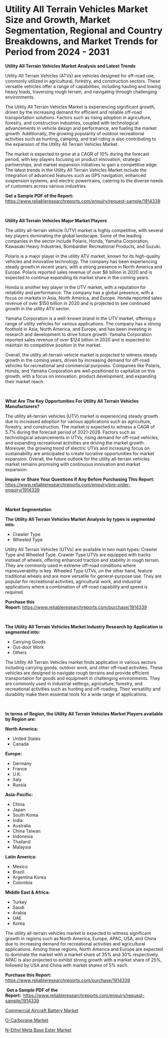 <p><h1>Utility All Terrain Vehicles Market Size and Growth, Market Segmentation, Regional and Country Breakdowns, and Market Trends for Period from 2024 -  2031</h1></p><p><strong>Utility All Terrain Vehicles Market Analysis and Latest Trends</strong></p>
<p><p>Utility All Terrain Vehicles (ATVs) are vehicles designed for off-road use, commonly utilized in agricultural, forestry, and construction sectors. These versatile vehicles offer a range of capabilities, including hauling and towing heavy loads, traversing rough terrain, and navigating through challenging environments.</p><p>The Utility All Terrain Vehicles Market is experiencing significant growth, driven by the increasing demand for efficient and reliable off-road transportation solutions. Factors such as rising adoption in agriculture, forestry, and construction industries, coupled with technological advancements in vehicle design and performance, are fueling the market growth. Additionally, the growing popularity of outdoor recreational activities such as hunting, camping, and trail riding is also contributing to the expansion of the Utility All Terrain Vehicles Market.</p><p>The market is expected to grow at a CAGR of 10% during the forecast period, with key players focusing on product innovation, strategic partnerships, and market expansion initiatives to gain a competitive edge. The latest trends in the Utility All Terrain Vehicles Market include the integration of advanced features such as GPS navigation, enhanced suspension systems, and electric powertrains, catering to the diverse needs of customers across various industries.</p></p>
<p><strong>Get a Sample PDF of the Report:&nbsp;</strong> <a href="https://www.reliableresearchreports.com/enquiry/request-sample/1914339">https://www.reliableresearchreports.com/enquiry/request-sample/1914339</a></p>
<p>&nbsp;</p>
<p><strong>Utility All Terrain Vehicles Major Market Players</strong></p>
<p><p>The utility all-terrain vehicle (UTV) market is highly competitive, with several key players dominating the global landscape. Some of the leading companies in the sector include Polaris, Honda, Yamaha Corporation, Kawasaki Heavy Industries, Bombardier Recreational Products, and Suzuki.</p><p>Polaris is a major player in the utility ATV market, known for its high-quality vehicles and innovative technology. The company has been experiencing steady growth in recent years, with a strong presence in North America and Europe. Polaris reported sales revenue of over $6 billion in 2020 and is expected to continue expanding its market share in the coming years.</p><p>Honda is another key player in the UTV market, with a reputation for reliability and performance. The company has a global presence, with a focus on markets in Asia, North America, and Europe. Honda reported sales revenue of over $150 billion in 2020 and is projected to see continued growth in the utility ATV sector.</p><p>Yamaha Corporation is a well-known brand in the UTV market, offering a range of utility vehicles for various applications. The company has a strong foothold in Asia, North America, and Europe, and has been investing in research and development to drive future growth. Yamaha Corporation reported sales revenue of over $124 billion in 2020 and is expected to maintain its competitive position in the market.</p><p>Overall, the utility all-terrain vehicle market is projected to witness steady growth in the coming years, driven by increasing demand for off-road vehicles for recreational and commercial purposes. Companies like Polaris, Honda, and Yamaha Corporation are well-positioned to capitalize on this growth, with a focus on innovation, product development, and expanding their market reach.</p></p>
<p>&nbsp;</p>
<p><strong>What Are The Key Opportunities For Utility All Terrain Vehicles Manufacturers?</strong></p>
<p><p>The utility all-terrain vehicles (UTV) market is experiencing steady growth due to increased adoption for various applications such as agriculture, forestry, and construction. The market is expected to witness a CAGR of 5.7% during the forecast period of 2021-2026. Factors such as technological advancements in UTVs, rising demand for off-road vehicles, and expanding recreational activities are driving the market growth. Moreover, the growing trend of electric UTVs and increasing focus on sustainability are anticipated to create lucrative opportunities for market expansion. Overall, the future outlook for the utility all-terrain vehicles market remains promising with continuous innovation and market expansion.</p></p>
<p><strong>Inquire or Share Your Questions If Any Before Purchasing This Report:</strong> <a href="https://www.reliableresearchreports.com/enquiry/pre-order-enquiry/1914339">https://www.reliableresearchreports.com/enquiry/pre-order-enquiry/1914339</a></p>
<p>&nbsp;</p>
<p><strong>Market Segmentation</strong></p>
<p><strong>The Utility All Terrain Vehicles Market Analysis by types is segmented into:</strong></p>
<p><ul><li>Crawler Type</li><li>Wheeled Type</li></ul></p>
<p><p>Utility All Terrain Vehicles (UTVs) are available in two main types: Crawler Type and Wheeled Type. Crawler Type UTVs are equipped with tracks instead of wheels, offering enhanced traction and stability in rough terrain. They are commonly used in extreme off-road conditions where maneuverability is key. Wheeled Type UTVs, on the other hand, feature traditional wheels and are more versatile for general-purpose use. They are popular for recreational activities, agricultural work, and industrial applications where a combination of off-road capability and speed is required.</p></p>
<p><strong>Purchase this Report:&nbsp;</strong><a href="https://www.reliableresearchreports.com/purchase/1914339">https://www.reliableresearchreports.com/purchase/1914339</a></p>
<p>&nbsp;</p>
<p><strong>The Utility All Terrain Vehicles Market Industry Research by Application is segmented into:</strong></p>
<p><ul><li>Carrying Goods</li><li>Out-door Work</li><li>Others</li></ul></p>
<p><p>The Utility All Terrain Vehicles market finds application in various sectors including carrying goods, outdoor work, and other off-road activities. These vehicles are designed to navigate rough terrains and provide efficient transportation for goods and equipment in challenging environments. They are commonly used in industrial settings, agriculture, forestry, and recreational activities such as hunting and off-roading. Their versatility and durability make them essential tools for a wide range of applications.</p></p>
<p>&nbsp;</p>
<p><strong>In terms of Region, the Utility All Terrain Vehicles Market Players available by Region are:</strong></p>
<p>
    <p> <strong> North America: </strong>
        <ul>
            <li>United States</li>
            <li>Canada</li>
        </ul>
        </p> 
    <p> <strong> Europe: </strong>
        <ul>
            <li>Germany</li>
            <li>France</li>
            <li>U.K.</li>
            <li>Italy</li>
            <li>Russia</li>
        </ul>
        </p> 
    <p> <strong> Asia-Pacific: </strong>
        <ul>
            <li>China</li>
            <li>Japan</li>
            <li>South Korea</li>
            <li>India</li>
            <li>Australia</li>
            <li>China Taiwan</li>
            <li>Indonesia</li>
            <li>Thailand</li>
            <li>Malaysia</li>
        </ul>
        </p> 
    <p> <strong> Latin America: </strong>
        <ul>
            <li>Mexico</li>
            <li>Brazil</li>
            <li>Argentina Korea</li>
            <li>Colombia</li>
        </ul>
        </p> 
    <p> <strong> Middle East & Africa: </strong>
        <ul>
            <li>Turkey</li>
            <li>Saudi</li>
            <li>Arabia</li>
            <li>UAE</li>
            <li>Korea</li>
        </ul>
    </p>
    </p>
<p><p>The utility all-terrain vehicles market is expected to witness significant growth in regions such as North America, Europe, APAC, USA, and China due to increasing demand for recreational activities and agricultural applications. Among these regions, North America and Europe are expected to dominate the market with a market share of 35% and 30% respectively. APAC is also projected to exhibit strong growth with a market share of 25%, followed by USA and China with market shares of 5% each.</p></p>
<p><strong>Purchase this Report: </strong><a href="https://www.reliableresearchreports.com/purchase/1914339">https://www.reliableresearchreports.com/purchase/1914339</a></p>
<p>&nbsp;<strong>Get a Sample PDF of the Report:&nbsp;&nbsp;</strong><a href="https://www.reliableresearchreports.com/enquiry/request-sample/1914339">https://www.reliableresearchreports.com/enquiry/request-sample/1914339</a></p>
<p><strong></strong></p>
<p><p><a href="https://view.publitas.com/reportprime-1/commercial-aircraft-battery-market-insights-market-players-and-forecast-till-2030/">Commercial Aircraft Battery Market</a></p><p><a href="https://view.publitas.com/reportprime-1/o-carborane-market-research-report-the-key-to-successful-business-strategy-forecasted-for-period-from-2023-2030/">O-Carborane Market</a></p><p><a href="https://view.publitas.com/reportprime-1/n-ethyl-meta-base-ester-market-research-report-provides-critical-insights-that-can-help-shape-business-development-and-investment-strategies/">N-Ethyl Meta Base Ester Market</a></p></p>